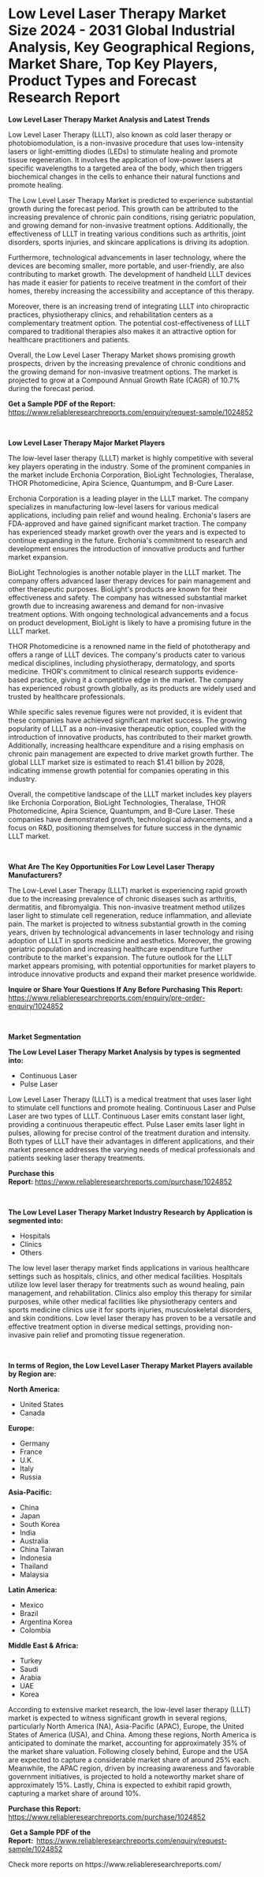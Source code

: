 <p><h1>Low Level Laser Therapy Market Size 2024 - 2031 Global Industrial Analysis, Key Geographical Regions, Market Share, Top Key Players, Product Types and Forecast Research Report</h1></p><p><strong>Low Level Laser Therapy Market Analysis and Latest Trends</strong></p>
<p><p>Low Level Laser Therapy (LLLT), also known as cold laser therapy or photobiomodulation, is a non-invasive procedure that uses low-intensity lasers or light-emitting diodes (LEDs) to stimulate healing and promote tissue regeneration. It involves the application of low-power lasers at specific wavelengths to a targeted area of the body, which then triggers biochemical changes in the cells to enhance their natural functions and promote healing.</p><p>The Low Level Laser Therapy Market is predicted to experience substantial growth during the forecast period. This growth can be attributed to the increasing prevalence of chronic pain conditions, rising geriatric population, and growing demand for non-invasive treatment options. Additionally, the effectiveness of LLLT in treating various conditions such as arthritis, joint disorders, sports injuries, and skincare applications is driving its adoption.</p><p>Furthermore, technological advancements in laser technology, where the devices are becoming smaller, more portable, and user-friendly, are also contributing to market growth. The development of handheld LLLT devices has made it easier for patients to receive treatment in the comfort of their homes, thereby increasing the accessibility and acceptance of this therapy.</p><p>Moreover, there is an increasing trend of integrating LLLT into chiropractic practices, physiotherapy clinics, and rehabilitation centers as a complementary treatment option. The potential cost-effectiveness of LLLT compared to traditional therapies also makes it an attractive option for healthcare practitioners and patients.</p><p>Overall, the Low Level Laser Therapy Market shows promising growth prospects, driven by the increasing prevalence of chronic conditions and the growing demand for non-invasive treatment options. The market is projected to grow at a Compound Annual Growth Rate (CAGR) of 10.7% during the forecast period.</p></p>
<p><strong>Get a Sample PDF of the Report:&nbsp;</strong> <a href="https://www.reliableresearchreports.com/enquiry/request-sample/1024852">https://www.reliableresearchreports.com/enquiry/request-sample/1024852</a></p>
<p>&nbsp;</p>
<p><strong>Low Level Laser Therapy Major Market Players</strong></p>
<p><p>The low-level laser therapy (LLLT) market is highly competitive with several key players operating in the industry. Some of the prominent companies in the market include Erchonia Corporation, BioLight Technologies, Theralase, THOR Photomedicine, Apira Science, Quantumpm, and B-Cure Laser.</p><p>Erchonia Corporation is a leading player in the LLLT market. The company specializes in manufacturing low-level lasers for various medical applications, including pain relief and wound healing. Erchonia's lasers are FDA-approved and have gained significant market traction. The company has experienced steady market growth over the years and is expected to continue expanding in the future. Erchonia's commitment to research and development ensures the introduction of innovative products and further market expansion.</p><p>BioLight Technologies is another notable player in the LLLT market. The company offers advanced laser therapy devices for pain management and other therapeutic purposes. BioLight's products are known for their effectiveness and safety. The company has witnessed substantial market growth due to increasing awareness and demand for non-invasive treatment options. With ongoing technological advancements and a focus on product development, BioLight is likely to have a promising future in the LLLT market.</p><p>THOR Photomedicine is a renowned name in the field of phototherapy and offers a range of LLLT devices. The company's products cater to various medical disciplines, including physiotherapy, dermatology, and sports medicine. THOR's commitment to clinical research supports evidence-based practice, giving it a competitive edge in the market. The company has experienced robust growth globally, as its products are widely used and trusted by healthcare professionals.</p><p>While specific sales revenue figures were not provided, it is evident that these companies have achieved significant market success. The growing popularity of LLLT as a non-invasive therapeutic option, coupled with the introduction of innovative products, has contributed to their market growth. Additionally, increasing healthcare expenditure and a rising emphasis on chronic pain management are expected to drive market growth further. The global LLLT market size is estimated to reach $1.41 billion by 2028, indicating immense growth potential for companies operating in this industry.</p><p>Overall, the competitive landscape of the LLLT market includes key players like Erchonia Corporation, BioLight Technologies, Theralase, THOR Photomedicine, Apira Science, Quantumpm, and B-Cure Laser. These companies have demonstrated growth, technological advancements, and a focus on R&D, positioning themselves for future success in the dynamic LLLT market.</p></p>
<p>&nbsp;</p>
<p><strong>What Are The Key Opportunities For Low Level Laser Therapy Manufacturers?</strong></p>
<p><p>The Low-Level Laser Therapy (LLLT) market is experiencing rapid growth due to the increasing prevalence of chronic diseases such as arthritis, dermatitis, and fibromyalgia. This non-invasive treatment method utilizes laser light to stimulate cell regeneration, reduce inflammation, and alleviate pain. The market is projected to witness substantial growth in the coming years, driven by technological advancements in laser technology and rising adoption of LLLT in sports medicine and aesthetics. Moreover, the growing geriatric population and increasing healthcare expenditure further contribute to the market's expansion. The future outlook for the LLLT market appears promising, with potential opportunities for market players to introduce innovative products and expand their market presence worldwide.</p></p>
<p><strong>Inquire or Share Your Questions If Any Before Purchasing This Report:</strong> <a href="https://www.reliableresearchreports.com/enquiry/pre-order-enquiry/1024852">https://www.reliableresearchreports.com/enquiry/pre-order-enquiry/1024852</a></p>
<p>&nbsp;</p>
<p><strong>Market Segmentation</strong></p>
<p><strong>The Low Level Laser Therapy Market Analysis by types is segmented into:</strong></p>
<p><ul><li>Continuous Laser</li><li>Pulse Laser</li></ul></p>
<p><p>Low Level Laser Therapy (LLLT) is a medical treatment that uses laser light to stimulate cell functions and promote healing. Continuous Laser and Pulse Laser are two types of LLLT. Continuous Laser emits constant laser light, providing a continuous therapeutic effect. Pulse Laser emits laser light in pulses, allowing for precise control of the treatment duration and intensity. Both types of LLLT have their advantages in different applications, and their market presence addresses the varying needs of medical professionals and patients seeking laser therapy treatments.</p></p>
<p><strong>Purchase this Report:&nbsp;</strong><a href="https://www.reliableresearchreports.com/purchase/1024852">https://www.reliableresearchreports.com/purchase/1024852</a></p>
<p>&nbsp;</p>
<p><strong>The Low Level Laser Therapy Market Industry Research by Application is segmented into:</strong></p>
<p><ul><li>Hospitals</li><li>Clinics</li><li>Others</li></ul></p>
<p><p>The low level laser therapy market finds applications in various healthcare settings such as hospitals, clinics, and other medical facilities. Hospitals utilize low level laser therapy for treatments such as wound healing, pain management, and rehabilitation. Clinics also employ this therapy for similar purposes, while other medical facilities like physiotherapy centers and sports medicine clinics use it for sports injuries, musculoskeletal disorders, and skin conditions. Low level laser therapy has proven to be a versatile and effective treatment option in diverse medical settings, providing non-invasive pain relief and promoting tissue regeneration.</p></p>
<p>&nbsp;</p>
<p><strong>In terms of Region, the Low Level Laser Therapy Market Players available by Region are:</strong></p>
<p>
    <p> <strong> North America: </strong>
        <ul>
            <li>United States</li>
            <li>Canada</li>
        </ul>
        </p> 
    <p> <strong> Europe: </strong>
        <ul>
            <li>Germany</li>
            <li>France</li>
            <li>U.K.</li>
            <li>Italy</li>
            <li>Russia</li>
        </ul>
        </p> 
    <p> <strong> Asia-Pacific: </strong>
        <ul>
            <li>China</li>
            <li>Japan</li>
            <li>South Korea</li>
            <li>India</li>
            <li>Australia</li>
            <li>China Taiwan</li>
            <li>Indonesia</li>
            <li>Thailand</li>
            <li>Malaysia</li>
        </ul>
        </p> 
    <p> <strong> Latin America: </strong>
        <ul>
            <li>Mexico</li>
            <li>Brazil</li>
            <li>Argentina Korea</li>
            <li>Colombia</li>
        </ul>
        </p> 
    <p> <strong> Middle East & Africa: </strong>
        <ul>
            <li>Turkey</li>
            <li>Saudi</li>
            <li>Arabia</li>
            <li>UAE</li>
            <li>Korea</li>
        </ul>
    </p>
    </p>
<p><p>According to extensive market research, the low-level laser therapy (LLLT) market is expected to witness significant growth in several regions, particularly North America (NA), Asia-Pacific (APAC), Europe, the United States of America (USA), and China. Among these regions, North America is anticipated to dominate the market, accounting for approximately 35% of the market share valuation. Following closely behind, Europe and the USA are expected to capture a considerable market share of around 25% each. Meanwhile, the APAC region, driven by increasing awareness and favorable government initiatives, is projected to hold a noteworthy market share of approximately 15%. Lastly, China is expected to exhibit rapid growth, capturing a market share of around 10%.</p></p>
<p><strong>Purchase this Report: </strong><a href="https://www.reliableresearchreports.com/purchase/1024852">https://www.reliableresearchreports.com/purchase/1024852</a></p>
<p>&nbsp;<strong>Get a Sample PDF of the Report:&nbsp;&nbsp;</strong><a href="https://www.reliableresearchreports.com/enquiry/request-sample/1024852">https://www.reliableresearchreports.com/enquiry/request-sample/1024852</a></p>
<p><strong></strong></p>
<p>Check more reports on https://www.reliableresearchreports.com/</p>